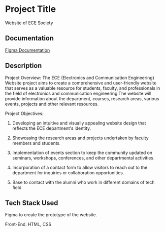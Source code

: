 
# Project Title

Website of ECE Society



## Documentation

[Figma Documentation](https://1drv.ms/b/s!AuaRuylvErP2gSJoGjCsG9RnJzK_)

## Description
Project Overview:
The ECE (Electronics and Communication Engineering) Website project aims to create a comprehensive and user-friendly website that serves as a valuable resource for students, faculty, and professionals in the field of electronics and communication engineering.The website will provide information about the department, courses, research areas, various events, projects and other relevant resources.

Project Objectives:
1. Developing an intuitive and visually appealing website 
design that reflects the ECE department's identity.

2. Showcasing the research areas and projects undertaken
by faculty members and students.

3. Implementation of events section to keep the 
community updated on seminars, workshops, 
conferences, and other departmental activities.

4. Incorporation of a contact form to allow visitors to 
reach out to the department for inquiries or collaboration 
opportunities.

5. Base to contact with the alumni who work in different domains of tech field.

## Tech Stack Used

Figma to create the prototype of the website.

Front-End: HTML, CSS 






